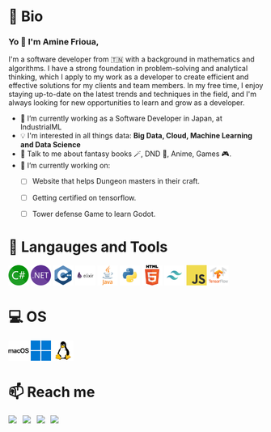
# :speech_balloon: Bio
### Yo 👋 I'm Amine Frioua,

I'm a software developer from :tunisia: with a background in mathematics and algorithms. I have a strong foundation in problem-solving and analytical thinking, which I apply to my work as a developer to create efficient and effective solutions for my clients and team members. In my free time, I enjoy staying up-to-date on the latest trends and techniques in the field, and I'm always looking for new opportunities to learn and grow as a developer.

- 🔭 I’m currently working as a Software Developer in Japan, at IndustrialML
- :bulb: I'm interested in all things data: **Big Data, Cloud, Machine Learning and Data Science**
- 💬 Talk to me about fantasy books :magic_wand:, DND :game_die:, Anime, Games 🎮. 
- 🔭 I’m currently working on:
 	- [ ] Website that helps Dungeon masters in their craft.
	- [ ] Getting certified on tensorflow.
	- [ ] Tower defense Game to learn Godot.


# :rocket: Langauges and Tools
<code><img height="40" src="https://raw.githubusercontent.com/github/explore/80688e429a7d4ef2fca1e82350fe8e3517d3494d/topics/csharp/csharp.png"></code>
<code><img height="40" src="https://raw.githubusercontent.com/github/explore/80688e429a7d4ef2fca1e82350fe8e3517d3494d/topics/dotnet/dotnet.png"></code>
<code><img height="40" src="https://raw.githubusercontent.com/github/explore/80688e429a7d4ef2fca1e82350fe8e3517d3494d/topics/cpp/cpp.png"></code>
<code><img height="40" src="https://raw.githubusercontent.com/github/explore/80688e429a7d4ef2fca1e82350fe8e3517d3494d/topics/elixir/elixir.png"></code>
<code><img height="40" src="https://raw.githubusercontent.com/github/explore/80688e429a7d4ef2fca1e82350fe8e3517d3494d/topics/java/java.png"></code>
<code><img height="40" src="https://raw.githubusercontent.com/github/explore/80688e429a7d4ef2fca1e82350fe8e3517d3494d/topics/python/python.png"></code>
<code><img height="40" src="https://raw.githubusercontent.com/github/explore/80688e429a7d4ef2fca1e82350fe8e3517d3494d/topics/html/html.png"></code>
<code><img height="40" src="https://raw.githubusercontent.com/github/explore/80688e429a7d4ef2fca1e82350fe8e3517d3494d/topics/tailwind/tailwind.png"></code>
<code><img height="40" src="https://raw.githubusercontent.com/github/explore/80688e429a7d4ef2fca1e82350fe8e3517d3494d/topics/javascript/javascript.png"></code>
<code><img height="40" src="https://raw.githubusercontent.com/github/explore/80688e429a7d4ef2fca1e82350fe8e3517d3494d/topics/tensorflow/tensorflow.png"></code>


# :computer: OS
<code><img height="40" src="https://raw.githubusercontent.com/github/explore/80688e429a7d4ef2fca1e82350fe8e3517d3494d/topics/macos/macos.png"></code>
<code><img height="40" src="https://raw.githubusercontent.com/github/explore/80688e429a7d4ef2fca1e82350fe8e3517d3494d/topics/windows/windows.png"></code>
<code><img height="40" src="https://raw.githubusercontent.com/github/explore/80688e429a7d4ef2fca1e82350fe8e3517d3494d/topics/linux/linux.png"></code>

#  📫 Reach me
[<img src="https://img.icons8.com/color/48/000000/twitter.png" width="3.5%"/>](https://twitter.com/AmineFrioua)  &nbsp; 
[<img src="https://img.icons8.com/color/48/000000/linkedin.png" width="3.5%"/>](https://www.linkedin.com/in/mohamed-amine-frioua-296869131/)  &nbsp;
[<img src="https://img.icons8.com/fluent/48/000000/facebook-new.png" width="3.5%"/>](https://www.facebook.com/interTaker/)  &nbsp; 
<a href="mailto:aminefrioua@gmail.com"> <img src="https://img.icons8.com/fluent/48/000000/gmail.png" width="3.5%"/>
